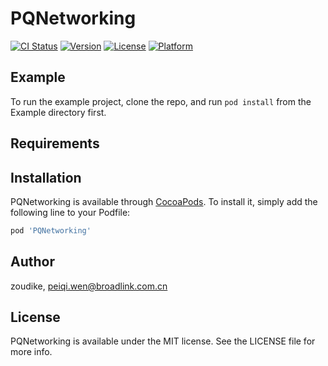 # PQNetworking

[![CI Status](https://img.shields.io/travis/zoudike/PQNetworking.svg?style=flat)](https://travis-ci.org/zoudike/PQNetworking)
[![Version](https://img.shields.io/cocoapods/v/PQNetworking.svg?style=flat)](https://cocoapods.org/pods/PQNetworking)
[![License](https://img.shields.io/cocoapods/l/PQNetworking.svg?style=flat)](https://cocoapods.org/pods/PQNetworking)
[![Platform](https://img.shields.io/cocoapods/p/PQNetworking.svg?style=flat)](https://cocoapods.org/pods/PQNetworking)

## Example

To run the example project, clone the repo, and run `pod install` from the Example directory first.

## Requirements

## Installation

PQNetworking is available through [CocoaPods](https://cocoapods.org). To install
it, simply add the following line to your Podfile:

```ruby
pod 'PQNetworking'
```

## Author

zoudike, peiqi.wen@broadlink.com.cn

## License

PQNetworking is available under the MIT license. See the LICENSE file for more info.
